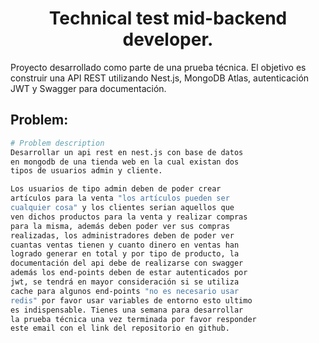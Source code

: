 <h1 align="center">Technical test mid-backend developer.</h1>
    <p align="center">

Proyecto desarrollado como parte de una prueba técnica. El objetivo es construir una API REST utilizando Nest.js, MongoDB Atlas, autenticación JWT y Swagger para documentación.

## Problem:

```bash
# Problem description
Desarrollar un api rest en nest.js con base de datos
en mongodb de una tienda web en la cual existan dos
tipos de usuarios admin y cliente.

Los usuarios de tipo admin deben de poder crear
artículos para la venta "los artículos pueden ser
cualquier cosa" y los clientes serian aquellos que
ven dichos productos para la venta y realizar compras
para la misma, además deben poder ver sus compras
realizadas, los administradores deben de poder ver
cuantas ventas tienen y cuanto dinero en ventas han
logrado generar en total y por tipo de producto, la
documentación del api debe de realizarse con swagger
además los end-points deben de estar autenticados por
jwt, se tendrá en mayor consideración si se utiliza
cache para algunos end-points "no es necesario usar
redis" por favor usar variables de entorno esto ultimo
es indispensable. Tienes una semana para desarrollar
la prueba técnica una vez terminada por favor responder
este email con el link del repositorio en github.
```
